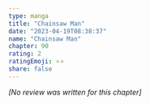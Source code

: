 ```yaml
---
type: manga
title: "Chainsaw Man"
date: "2023-04-19T08:38:37"
name: "Chainsaw Man"
chapter: 90
rating: 2
ratingEmoji: ⭐️⭐️
share: false
---
```


_[No review was written for this chapter]_
